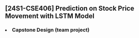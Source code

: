 ## [24S1-CSE406] Prediction on Stock Price Movement with LSTM Model
### <li> Capstone Design (team project) </li>
